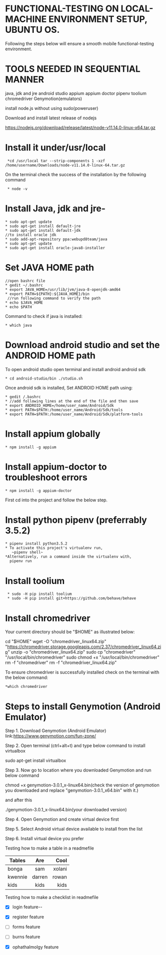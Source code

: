 # FUNCTIONAL-TESTING ON LOCAL-MACHINE ENVIRONMENT SETUP, UBUNTU OS. 

Following the steps below will ensure a smooth mobile functional-testing environment.


# TOOLS NEEDED IN SEQUENTIAL MANNER

 java, jdk and jre
 android studio
 appium
 appium doctor
 pipenv
 toolium
 chromedriver
 Genymotion(emulators)
 
install node.js without using sudo(poweruser)
  
  Download and install latest release of nodejs
  
  https://nodejs.org/download/release/latest/node-v11.14.0-linux-x64.tar.gz
 
# Install it under/usr/local
  
     *cd /usr/local tar --strip-components 1 -xzf /home/username/Downloads/node-v11.14.0-linux-64.tar.gz
 
On the terminal check the success of the installation by the following command
     
     * node -v
  
 
# Install Java, jdk and jre-

    * sudo apt-get update
    * sudo apt-get install default-jre
    * sudo apt-get install default-jdk
    //to install oracle jdk
    * sudo add-apt-repository ppa:webupd8team/java
    * sudo apt-get update
    * sudo apt-get install oracle-java8-installer
    
 #  Set JAVA HOME path
 
    //open bashrc file 
    * gedit ~/.bashrc
    * export JAVA_HOME=/usr/lib/jvm/java-8-openjdk-amd64
    * export PATH=${PATH}:${JAVA_HOME}/bin
     //run following command to verify the path
    * echo $JAVA_HOME
    * echo $PATH
    
   Command to check if java is installed:
    
    * which java
    
# Download android studio and set the ANDROID HOME path
 
  To open android studio open terminal and install android android sdk
 
    * cd android-studio/bin ./studio.sh
    
   Once android sdk is installed, Set ANDROID HOME path using:
     
    * gedit /.bashrc
    * //add following lines at the end of the file and then save
    * export ANDROID_HOME=/home/user_name/Android/Sdk
    * export PATH=$PATH:/home/user_name/Android/Sdk/tools
    * export PATH=$PATH:/home/user_name/Android/Sdk/platform-tools
    
# Install appium globally
 
    * npm install -g appium
     
# Install appium-doctor to troubleshoot errors
 
    * npm install -g appium-doctor
    
    
 
 First cd into the project and follow the below step.
# Install python pipenv (preferrably 3.5.2)
 
    * pipenv install python3.5.2
    * To activate this project's virtualenv run,
       ~pipenv shell~
    *Alternatively, run a command inside the virtualenv with,
      pipenv run

# Install toolium

     * sudo -H pip install toolium
     * sudo -H pip install git+https://github.com/behave/behave
     
# Install chromedriver 

Your current directory should be "$HOME" as illustrated below:

cd "$HOME"
wget -O "chromedriver_linux64.zip" "https://chromedriver.storage.googleapis.com/2.37/chromedriver_linux64.zip"
unzip -o "chromedriver_linux64.zip"
sudo cp "chromedriver" "/usr/local/bin/chromedriver"
sudo chmod +x "/usr/local/bin/chromedriver"
rm -f "chromedriver"
rm -f "chromedriver_linux64.zip"

To ensure chromedriver is successfully installed check on the terminal with the below command:

    *which chromedriver

# Steps to install Genymotion (Android Emulator)
   
Step 1. Download Genymotion (Android Emulator) link:https://www.genymotion.com/fun-zone/

Step 2. Open terminal (ctrl+alt+t) and type below command to install virtualbox 

sudo apt-get install virtualbox

Step 3. Now go to location where you downloaded Genymotion and run below command

chmod +x genymotion-3.0.1_x-linux64.bin(check the version of genymotion you downloaded and replace 
"genymotion-3.0.1_x64.bin" with it.)

and after this

./genymotion-3.0.1_x-linux64.bin(your downloaded version)

Step 4. Open Genymotion and create virtual device first

Step 5. Select Android virtual device available to install from the list

Step 6. Install virtual device you prefer


Testing how to make a table in a readmefile

| Tables        | Are           | Cool   |
| ------------- |:-------------:| -----: |
| bonga         | sam           |xolani  |       
| kwennie       | darren        | rowan  |
| kids          | kids          | kids   |
 
Testing how to make a checklist in readmefile 
- [x] login feature--
- [x] register feature
- [ ] forms feature
- [ ] burns feature
- [x] ophathalmolgy feature


